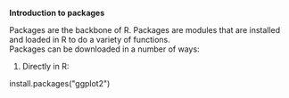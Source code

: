 <b> Introduction to packages </b>

Packages are the backbone of R. Packages are modules that are installed and loaded in R to do a variety of functions. <br>
Packages can be downloaded in a number of ways:
1. Directly in R:

install.packages("ggplot2")
